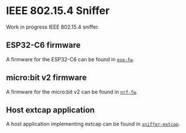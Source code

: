 # IEEE 802.15.4 Sniffer

Work in progress IEEE 802.15.4 sniffer.

## ESP32-C6 firmware

A firmware for the ESP32-C6 can be found in [`esp-fw`](esp-fw/README.md).

## micro:bit v2 firmware

A firmware for the micro:bit v2 can be found in [`nrf-fw`](nrf-fw/README.md).

## Host extcap application

A host application implementing extcap can be found in [`sniffer-extcap`](sniffer-extcap/README.md).

